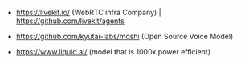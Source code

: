 
- https://livekit.io/ (WebRTC infra Company) | https://github.com/livekit/agents
- https://github.com/kyutai-labs/moshi (Open Source Voice Model)


- https://www.liquid.ai/ (model that is 1000x power efficient)
